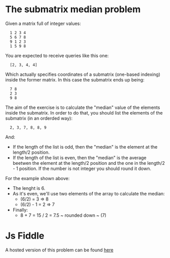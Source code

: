 # The submatrix median problem

Given a matrix full of integer values:

```
  1 2 3 4
  5 6 7 8
  9 1 2 3 
  1 5 9 8
```

You are expected to receive queries like this one:

```
  [2, 3, 4, 4]
```

Which actually specifies coordinates of a submatrix (one-based indexing) inside the former matrix.
In this case the submatrix ends up being:

```
  7 8
  2 3
  9 8
```

The aim of the exercise is to calculate the "median" value of the elements inside the submatrix.
In order to do that, you should list the elements of the submatrix (in an orderded way):
            
```
  2, 3, 7, 8, 8, 9
```

And:
 * If the length of the list is odd, then the "median" is the element at the length/2 position.
 * If the length of the list is even, then the "median" is the average beetwen the element at the length/2 position and the one in the length/2 - 1 position. If the number is not integer you should round it down.

For the example shown above:
  * The lenght is 6.
  * As it's even, we'll use two elements of the array to calculate the median:
      - (6/2) = 3 => 8
      - (6/2) - 1 = 2 => 7
  * Finally:
      - 8 + 7 = 15 / 2 = 7.5 ~ rounded down ~ (7)

# Js Fiddle
A hosted version of this problem can be found [here](https://jsfiddle.net/cgadam/byt66g33/)